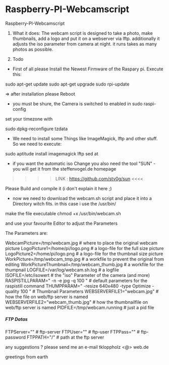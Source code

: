 Raspberry-PI-Webcamscript
=========================

Raspberry-PI-Webcamscript

1. What it does: 
	The webcam script is designed to take a photo, make thumbnails, add a logo and put it on a webserver via lftp.
	additionally it adjusts the iso parameter from camera at night. it runs takes as many photos as possible. 
	

2. Todo 
- First of all please Install the Newest Firmware of the Raspary pi. Execute this:

sudo apt-get update
sudo apt-get upgrade
sudo rpi-update

=> after installation please Reboot

- you must be shure, the Camera is switched to enabled in 
sudo raspi-config

set your timezone with

sudo dpkg-reconfigure tzdata 

- We need to install some Things like ImageMagick, lftp and other stuff. So we need to execute:

sudo aptitude install imagemagick lftp sed at 

- if you want the automatic iso Change you also need the tool "SUN" - you will get it from the steffenvogel.de homepage
>>>> LINK :  https://github.com/stv0g/sun   <<<<

Please Build and compile it (i don't explain it here ;)

- now we need to download the webcam.sh script and place it into a Directory witch fits. in this case i use the /usr/bin/

make the file executable
	chmod +x /usr/bin/webcam.sh

and use your favourite Editor to adjust the Parameters

The Parameters are:
		
WebcamPicture=/tmp/webcam.jpg								# where to place the original webcam picture
LogoPicture1=/home/pi/logo.png								# a logo-file for the full size picture
LogoPicture2=/home/pi/logo.png								# a logo-file for the thumbnail size picture
WorkPicture=/tmp/webcam_tmp.jpg								# a workfile to prevent the original from editing 
WorkPictureThumbnail=/tmp/webcam_thumb.jpg					# a workfile for the thumpnail 
LOGFILE=/var/log/webcam.sh.log								# a logfile
ISOFILE=/etc/isowert										# the "iso" Parameter of the camera (and more)
RASPISTILLPARAM=" -n -e jpg -q 100 "						# default parameters for the raspistill command 
THUMPPARAM=" -resize 640x480 -type Optimize -quality 100 "	# Thumbnail Parameters 
WEBSERVERFILE1="webcam.jpg"									# how the file on web/ftp server is named
WEBSERVERFILE2="webcam_thumb.jpg"							# how the thumbnailfile on web/ftp server is named
PIDFILE=/tmp/webcam.running									# just a pid file

##### FTP Datas
FTPServer=""												# ftp-server
FTPUser=""													# ftp-user
FTPPass=""													# ftp-password 
FTPPATH="/"													#  path at the ftp server 




any suggestions ? please send me an e-mail tkloppholz <@> web.de

greetings from earth

